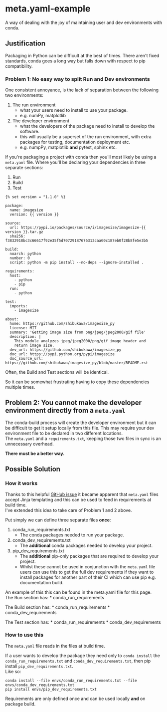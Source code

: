 # meta.yaml-example
A way of dealing with the joy of maintaining user and dev environments with conda.

## Justification

Packaging in Python can be difficult at the best of times.
There aren't fixed standards, conda goes a long way but falls down with respect to pip compatibility.

### Problem 1: No easy way to split Run and Dev environments

One consistent annoyance, is the lack of separation between the following two environments:
1. The run environment
	* what your users need to install to use your package.
	* e.g. numPy, matplotlib
1. The developer environment
	* what the developers of the package need to install to develop the software.
	* this will usually be a superset of the run environment, with extra packages for testing, documentation deployment etc.
	* e.g. numpPy, matplotlib **and** pytest, sphinx etc.
  
If you're packaging a project with conda then you'll most likely be using a `meta.yaml` file.
Where you'll be declaring your dependencies in three separate sections:
1. Run
1. Build
1. Test

```
{% set version = "1.1.0" %}

package:
  name: imagesize
  version: {{ version }}

source:
  url: https://pypi.io/packages/source/i/imagesize/imagesize-{{ version }}.tar.gz
  sha256: f3832918bc3c66617f92e35f5d70729187676313caa60c187eb0f28b8fe5e3b5

build:
  noarch: python
  number: 0
  script: python -m pip install --no-deps --ignore-installed .

requirements:
  host:
    - python
    - pip
  run:
    - python

test:
  imports:
    - imagesize

about:
  home: https://github.com/shibukawa/imagesize_py
  license: MIT
  summary: 'Getting image size from png/jpeg/jpeg2000/gif file'
  description: |
    This module analyzes jpeg/jpeg2000/png/gif image header and
    return image size.
  dev_url: https://github.com/shibukawa/imagesize_py
  doc_url: https://pypi.python.org/pypi/imagesize
  doc_source_url: https://github.com/shibukawa/imagesize_py/blob/master/README.rst

```

Often, the Build and Test sections will be identical.

So it can be somewhat frustrating having to copy these dependencies multiple times.

## Problem 2: You cannot make the developer environment directly from a `meta.yaml`
The conda-build process will create the developer environment but it can be difficult to get it setup locally from this file.
This may require your dev environment file to be declared in two different locations. <br>
The `meta.yaml` and a `requirements.txt`, keeping those two files in sync is an unnecessary overhead.

**There must be a better way.**

## Possible Solution

### How it works
Thanks to this helpful [GitHub issue](https://github.com/conda/conda/issues/6788) it became apparent that `meta.yaml` files accept Jinja templating and this can be used to feed in requirements at build time. <br>
I've extended this idea to take care of Problem 1 and 2 above.

Put simply we can define three separate files **once**:
1. conda_run_requirements.txt
	* The conda packages needed to run your package.
1. conda_dev_requirements.txt
	* The **additional** conda packages needed to develop your project.
1. pip_dev_requirements.txt
	* The **additional** pip-only packages that are required to develop your project.
	* Whilst these cannot be used in conjunction with the `meta.yaml` file users can use this to get the full dev requirements if they want to install packages for another part of their CI which can use pip e.g. documentation build.
  
An example of this this can be found in the meta.yaml file for this page. <br>
The Run section has:
	* conda_run_requirements
	
The Build section has:
	* conda_run_requirements
	* conda_dev_requirements
	
The Test section has:
	* conda_run_requirements
	* conda_dev_requirements

### How to use this
The `meta.yaml` file reads in the files at build time.

If a user wants to develop the package they need only to `conda install` the `conda_run_requirements.txt` and `conda_dev_requirements.txt`, then pip install `pip_dev_requirements.txt`. <br>
Like so:
```
conda install --file envs/conda_run_requirements.txt --file envs/conda_dev_requirements.txt
pip install envs/pip_dev_requirements.txt
```

Requirements are only defined once and can be used locally **and** on package build.

